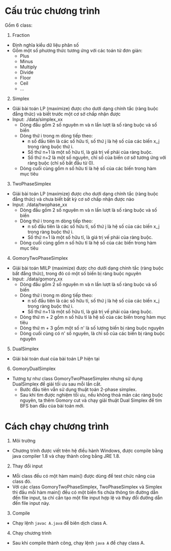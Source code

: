 # Cấu trúc chương trình
Gồm 6 class:
1. Fraction
- Định nghĩa kiểu dữ liệu phân số
- Gồm một số phương thức tương ứng với các toán tử đơn giản:
	- Plus
	- Minus
	- Multiply
	- Divide
	- Floor
	- Ceil
	- ...
2. Simplex
- Giải bài toán LP (maximize) được cho dưới dạng chính tắc (ràng buộc đẳng thức) và biết trước một cơ sở chấp nhận được
- Input: ./data/simplex_xx
	- Dòng đầu gồm 2 số nguyên m và n lần lượt là số ràng buộc và số biến
	- Dòng thứ i trong m dòng tiếp theo:
		- n số đầu tiên là các số hữu tỉ, số thứ j là hệ số của các biến x_j trong ràng buộc thứ i.
		- Số thứ n+1 là một số hữu tỉ, là giá trị vế phải của ràng buộc.
		- Số thứ n+2 là một số nguyên, chỉ số của biến cơ sở tương ứng với ràng buộc (chỉ số bắt đầu từ 0).
	- Dòng cuối cùng gồm n số hữu tỉ là hệ số của các biến trong hàm mục tiêu
3. TwoPhaseSimplex
- Giải bài toán LP (maximize) được cho dưới dạng chính tắc (ràng buộc đẳng thức) và chưa biết bất kỳ cơ sở chấp nhận được nào
- Input: ./data/twophase_xx
	- Dòng đầu gồm 2 số nguyên m và n lần lượt là số ràng buộc và số biến
	- Dòng thứ i trong m dòng tiếp theo:
		- n số đầu tiên là các số hữu tỉ, số thứ j là hệ số của các biến x_j trong ràng buộc thứ i.
		- Số thứ n+1 là một số hữu tỉ, là giá trị vế phải của ràng buộc.
	- Dòng cuối cùng gồm n số hữu tỉ là hệ số của các biến trong hàm mục tiêu
4. GomoryTwoPhaseSimplex
- Giải bài toán MILP (maximize) được cho dưới dạng chính tắc (ràng buộc bất đẳng thức), trong đó có một số biến bị ràng buộc nguyên
- Input: ./data/gomory_xx
	- Dòng đầu gồm 2 số nguyên m và n lần lượt là số ràng buộc và số biến
	- Dòng thứ i trong m dòng tiếp theo:
		- n số đầu tiên là các số hữu tỉ, số thứ j là hệ số của các biến x_j trong ràng buộc thứ i.
		- Số thứ n+1 là một số hữu tỉ, là giá trị vế phải của ràng buộc.
	- Dòng thứ m + 2 gồm n số hữu tỉ là hệ số của các biến trong hàm mục tiêu
	- Dòng thứ m + 3 gồm một số n' là số lượng biến bị ràng buộc nguyên
	- Dòng cuối cùng có n' số nguyên, là chỉ số của các biến bị ràng buộc nguyên

5. DualSimplex
- Giải bài toán dual của bài toán LP hiện tại

6. GomoryDualSimplex
- Tương tự như class GomoryTwoPhaseSimplex nhưng sử dụng DualSimplex để giải tối ưu sau mỗi lần cắt.
	- Bước đầu tiên vẫn sử dụng thuật toán 2-phase simplex.
	- Sau khi tìm được nghiệm tối ưu, nếu không thoả mãn các ràng buộc nguyên, ta thêm Gomory cut và chạy giải thuật Dual Simplex để tìm BFS ban đầu của bài toán mới.

# Cách chạy chương trình
1. Môi trường
- Chương trình được viết trên hệ điều hành Windows, được compile bằng java compiler 1.8 và chạy thành công bằng JRE 1.8.
2. Thay đổi input
- Mỗi class đều có một hàm main() được dùng để test chức năng của class đó.
- Với các class GomoryTwoPhaseSimplex, TwoPhaseSimplex và Simplex thì đầu mỗi hàm main() đều có một biến fis chứa thông tin đường dẫn đến file input, ta chỉ cần tạo một file input hợp lệ và thay đổi đường dẫn đến file input này.
3. Compile
- Chạy lệnh `javac A.java` để biên dịch class A.
4. Chạy chương trình
- Sau khi compile thành công, chạy lệnh `java A` để chạy class A.